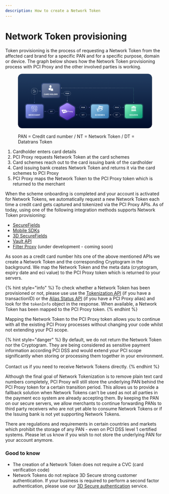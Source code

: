 ```yaml
---
description: How to create a Network Token
---
```


# Network Token provisioning

Token provisioning is the process of requesting a Network Token from the affected card brand for a specific PAN and for a specific purpose, domain or device. The graph below shows how the Network Token provisioning process with PCI Proxy and the other involved parties is working.&#x20;

<figure><img src="../../.gitbook/assets/Explainer-graphic.png" alt=""><figcaption><p>PAN = Credit card number  /  NT = Network Token  /  DT = Datatrans Token</p></figcaption></figure>

1. Cardholder enters card details
2. PCI Proxy requests Network Token at the card schemes
3. Card schemes reach out to the card issuing bank of the cardholder&#x20;
4. Card issuing bank creates Network Token and returns it via the card schemes to PCI Proxy
5. PCI Proxy maps the Network Token to the PCI Proxy token which is returned to the merchant

When the scheme onboarding is completed and your account is activated for Network Tokens, we automatically request a new Network Token each time a credit card gets captured and tokenized via the PCI Proxy APIs. As of today, using one of the following integration methods supports Network Token provisioning:&#x20;

* [SecureFields](../../collect/secure-fields-js/)
* [Mobile SDKs](../../collect/mobile-sdks.md)
* [3D SecureFields](../../authenticate/3d-secure-fields-js/)
* [Vault API](../../collect/vault.md)&#x20;
* [Filter Proxy](../../collect/filter-proxy/) (under development - coming soon)

As soon as a credit card number hits one of the above mentioned APIs we create a Network Token and the corresponding Cryptogram in the background. We map the Network Token and the meta data (cryptogram, expiry date and eci value) to the PCI Proxy token which is returned to your servers.&#x20;

{% hint style="info" %}
To check whether a Network Token has been provisioned or not, please use use the [Tokenization API](../../collect/secure-fields-js/#4.-obtain-the-tokens) (if you have a transactionID) or the [Alias Status API](account-lifecycle-management.md#alias-status-api) (if you have a PCI Proxy alias) and look for the `tokenInfo` object in the response. When available, a Network Token has been mapped to the PCI Proxy token.&#x20;
{% endhint %}

Mapping the Network Token to the PCI Proxy token allows you to continue with all the existing PCI Proxy processes without changing your code whilst not extending your PCI scope.&#x20;

{% hint style="danger" %}
By default, we do not return the Network Token nor the Cryptogram. They are being considered as sensitive payment information according PCI DSS and would extend your PCI scope significantly when storing or processing them together in your environment. \
\
Contact us if you need to receive Network Tokens directly.&#x20;
{% endhint %}

Although the final goal of Network Tokenization is to remove plain text card numbers completely, PCI Proxy will still store the underlying PAN behind the PCI Proxy token for a certain transition period. This allows us to provide a fallback solution when Network Tokens can't be used as not all parties in the payment eco system are already accepting them. By keeping the PAN on our secure servers, we allow merchants to continue forwarding PANs to third party receivers who are not yet able to consume Network Tokens or if the Issuing bank is not yet supporting Network Tokens.&#x20;

There are regulations and requirements in certain countries and markets which prohibit the storage of any PAN - even on PCI DSS level 1 certified systems. Please let us know if you wish to not store the underlying PAN for your account anymore.&#x20;

### Good to know

* The creation of a Network Token does not require a CVC (card verification code)
* Network Tokens do not replace 3D Secure strong customer authentication. If your business is required to perform a second factor authentication, please use our [3D Secure authentication](../../authenticate/3d-secure-api.md) service.&#x20;
